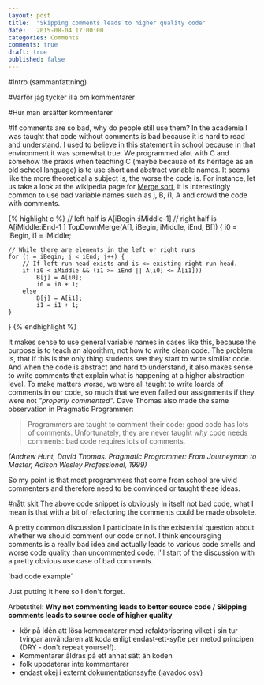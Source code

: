 ```yaml
---
layout: post
title:  "Skipping comments leads to higher quality code"
date:   2015-08-04 17:00:00
categories: Comments
comments: true
draft: true
published: false
---
```


#Intro (sammanfattning)

#Varför jag tycker illa om kommentarer

#Hur man ersätter kommentarer

#If comments are so bad, why do people still use them?
In the academia I was taught that code without comments is bad because it is hard to read and understand. I used to  believe in this statement in school because in that environment it was somewhat true. We programmed alot with C and somehow the praxis when teaching C (maybe because of its heritage as an old school language) is to use short and abstract variable names. It seems like the more theoretical a subject is, the worse the code is. For instance, let us take a look at the wikipedia page for [Merge sort](https://en.wikipedia.org/wiki/Merge_sort), it is interestingly common to use bad variable names such as j, B, i1, A and crowd the code with comments.

{% highlight c %}
//  left half is A[iBegin :iMiddle-1]
// right half is A[iMiddle:iEnd-1   ]
TopDownMerge(A[], iBegin, iMiddle, iEnd, B[])
{
    i0 = iBegin, i1 = iMiddle;
    
    // While there are elements in the left or right runs
    for (j = iBegin; j < iEnd; j++) {
        // If left run head exists and is <= existing right run head.
        if (i0 < iMiddle && (i1 >= iEnd || A[i0] <= A[i1]))
            B[j] = A[i0];
            i0 = i0 + 1;
        else
            B[j] = A[i1];
            i1 = i1 + 1;    
    } 
}
{% endhighlight %}

It makes sense to use general variable names in cases like this, because the purpose is to teach an algorithm, not how to write clean code. The problem is, that if this is the only thing students see they start to write similiar code. And when the code is abstract and hard to understand, it also makes sense to write comments that explain what is happening at a higher abstraction level. To make matters worse, we were all taught to write loards of comments in our code, so much that we even failed our assignments if they were not *"properly commented"*.
Dave Thomas also made the same observation in Pragmatic Programmer:

> Programmers are taught to comment their code: good code has lots of comments. Unfortunately, they are never taught *why* code needs comments: bad code requires lots of comments.

*(Andrew Hunt, David Thomas. Pragmatic Programmer: From Journeyman to Master, Adison Wesley Professional, 1999)*

So my point is that most programmers that come from school are vivid commenters and therefore need to be convinced or taught these ideas. 

#nått skit
The above code snippet is obviously in itself not bad code, what I mean is that with a bit of refactoring the comments could be made obsolete. 



A pretty common discussion I participate in is the existential question about whether we should comment our code or not. I think encouraging comments is a really bad idea and actually leads to various code smells and worse code quality than uncommented code. I'll start of the discussion with a pretty obvious use case of bad comments.

´bad code example´ 










Just putting it here so I don't forget.


Arbetstitel: **Why not commenting leads to better source code / Skipping comments leads to source code of higher quality**
- kör på idén att lösa kommentarer med refaktorisering vilket i sin tur tvingar användaren att koda enligt endast-ett-syfte per metod principen (DRY - don't repeat yourself).
- Kommentarer åldras på ett annat sätt än koden
- folk uppdaterar inte kommentarer
- endast okej i externt dokumentationssyfte (javadoc osv)
